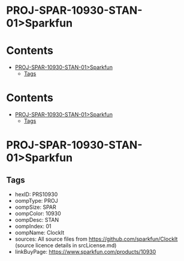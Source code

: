 
PROJ-SPAR-10930-STAN-01>Sparkfun
================================

Contents
========

* [PROJ-SPAR-10930-STAN-01>Sparkfun](#proj-spar-10930-stan-01sparkfun)
	* [Tags](#tags)

Contents
========

* [PROJ-SPAR-10930-STAN-01>Sparkfun](#proj-spar-10930-stan-01sparkfun)
	* [Tags](#tags)

# PROJ-SPAR-10930-STAN-01>Sparkfun

## Tags

- hexID: PRS10930
- oompType: PROJ
- oompSize: SPAR
- oompColor: 10930
- oompDesc: STAN
- oompIndex: 01
- oompName: ClockIt
- sources: All source files from https://github.com/sparkfun/ClockIt (source licence details in srcLicense.md)
- linkBuyPage: https://www.sparkfun.com/products/10930
